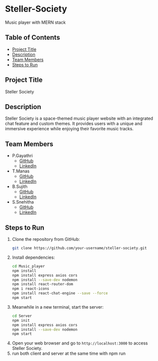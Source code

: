# Steller-Society
Music player with MERN stack

## Table of Contents
- [Project Title](#project-title)
- [Description](#description)
- [Team Members](#team-members)
- [Steps to Run](#steps-to-run)

## Project Title
Steller Society

## Description
Steller Society is a space-themed music player website with an integrated chat feature and custom themes. It provides users with a unique and immersive experience while enjoying their favorite music tracks.

## Team Members
- P.Gayathri
  - [GitHub](https://github.com/GayathriPCh)
  - [LinkedIn](https://www.linkedin.com/in/gayathri-pch/)
- T.Manas
  - [GitHub](https://github.com/tmanas06)
  - [LinkedIn](https://www.linkedin.com/in/t-manas-chakravarty-91958224b/)
- B.Sujith
  - [GitHub](https://github.com/SujithBojjawar)
  - [LinkedIn](https://www.linkedin.com/in/sujith-bojjawar-26b820256/)
- S.Snehitha
  - [GitHub](https://github.com/SIRIPURAPUSNEHITHA)
  - [LinkedIn](https://www.linkedin.com/in/s-snehitha-6a9a42288/)


## Steps to Run
1. Clone the repository from GitHub:
    ```bash
    git clone https://github.com/your-username/steller-society.git
    ```
2. Install dependencies:
    ```bash
   cd Music_player
   npm install  
   npm install express axios cors
   npm install --save-dev nodemon
   npm install react-router-dom
   npm i react-icons 
   npm install react-chat-engine --save --force
   npm start 
    ```
3. Meanwhile in a new terminal, start the server:
    ```bash
   cd Server 
   npm init
   npm install express axios cors
   npm install --save-dev nodemon
   npm start
    ```
4. Open your web browser and go to `http://localhost:3000` to access Steller Society.
5. run both client and server at the same time with npm run

